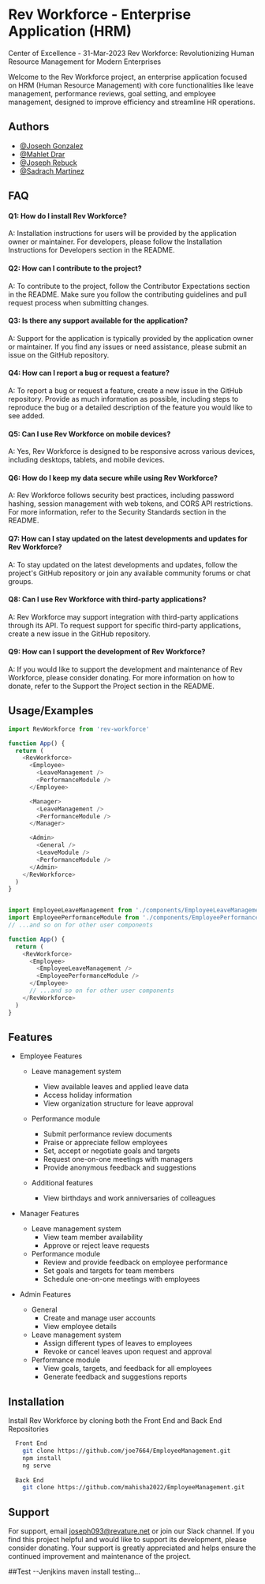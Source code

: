 
# Rev Workforce - Enterprise Application (HRM)

Center of Excellence - 31-Mar-2023
Rev Workforce: Revolutionizing Human Resource Management for Modern Enterprises

Welcome to the Rev Workforce project, an enterprise application focused on HRM (Human Resource Management) with core functionalities like leave management, performance reviews, goal setting, and employee management, designed to improve efficiency and streamline HR operations.


## Authors

- [@Joseph Gonzalez](https://github.com/jojo1234526)
- [@Mahlet Drar](https://github.com/mahisha2022)
- [@Joseph Rebuck](https://github.com/joe7664)
- [@Sadrach Martinez](https://github.com/sadrachm)



## FAQ

#### Q1: How do I install Rev Workforce?

A: Installation instructions for users will be provided by the application owner or maintainer. For developers, please follow the Installation Instructions for Developers section in the README.
#### Q2: How can I contribute to the project?

A: To contribute to the project, follow the Contributor Expectations section in the README. Make sure you follow the contributing guidelines and pull request process when submitting changes.

#### Q3: Is there any support available for the application?

A: Support for the application is typically provided by the application owner or maintainer. If you find any issues or need assistance, please submit an issue on the GitHub repository.

#### Q4: How can I report a bug or request a feature?
A: To report a bug or request a feature, create a new issue in the GitHub repository. Provide as much information as possible, including steps to reproduce the bug or a detailed description of the feature you would like to see added.

#### Q5: Can I use Rev Workforce on mobile devices?
A: Yes, Rev Workforce is designed to be responsive across various devices, including desktops, tablets, and mobile devices.

#### Q6: How do I keep my data secure while using Rev Workforce?
A: Rev Workforce follows security best practices, including password hashing, session management with web tokens, and CORS API restrictions. For more information, refer to the Security Standards section in the README.

#### Q7: How can I stay updated on the latest developments and updates for Rev Workforce?
A: To stay updated on the latest developments and updates, follow the project's GitHub repository or join any available community forums or chat groups.

#### Q8: Can I use Rev Workforce with third-party applications?
A: Rev Workforce may support integration with third-party applications through its API. To request support for specific third-party applications, create a new issue in the GitHub repository.

#### Q9: How can I support the development of Rev Workforce?
A: If you would like to support the development and maintenance of Rev Workforce, please consider donating. For more information on how to donate, refer to the Support the Project section in the README.
## Usage/Examples

```javascript
import RevWorkforce from 'rev-workforce'

function App() {
  return (
    <RevWorkforce>
      <Employee>
        <LeaveManagement />
        <PerformanceModule />
      </Employee>

      <Manager>
        <LeaveManagement />
        <PerformanceModule />
      </Manager>

      <Admin>
        <General />
        <LeaveModule />
        <PerformanceModule />
      </Admin>
    </RevWorkforce>
  )
}


import EmployeeLeaveManagement from './components/EmployeeLeaveManagement'
import EmployeePerformanceModule from './components/EmployeePerformanceModule'
// ...and so on for other user components

function App() {
  return (
    <RevWorkforce>
      <Employee>
        <EmployeeLeaveManagement />
        <EmployeePerformanceModule />
      </Employee>
      // ...and so on for other user components
    </RevWorkforce>
  )
}

```


## Features


- Employee Features
    - Leave management system
        - View available leaves and applied leave data
        - Access holiday information
        - View organization structure for leave approval
    - Performance module
        - Submit performance review documents 
        - Praise or appreciate fellow employees
        - Set, accept or negotiate goals and targets
        - Request one-on-one meetings with managers
        - Provide anonymous feedback and suggestions


  - Additional features
    - View birthdays and work anniversaries of colleagues
- Manager Features
    - Leave management system
      - View team member availability
      - Approve or reject leave requests
   - Performance module
     - Review and provide feedback on employee performance
     - Set goals and targets for team members
     - Schedule one-on-one meetings with employees


- Admin Features
    - General
        - Create and manage user accounts
        - View employee details
    - Leave management system
        - Assign different types of leaves to employees
        - Revoke or cancel leaves upon request and approval
    - Performance module
        - View goals, targets, and feedback for all employees
        - Generate feedback and suggestions reports


## Installation

Install Rev Workforce by cloning both the Front End and Back End Repositories 

```bash
  Front End 
    git clone https://github.com/joe7664/EmployeeManagement.git
    npm install
    ng serve 
    
  Back End 
    git clone https://github.com/mahisha2022/EmployeeManagement.git

```
    
## Support

For support, email joseph093@revature.net or join our Slack channel. If you find this project helpful and would like to support its development, please consider donating. Your support is greatly appreciated and helps ensure the continued improvement and maintenance of the project.


##Test
--Jenjkins maven install testing...

